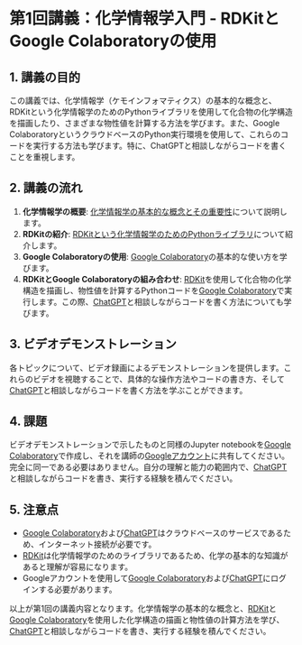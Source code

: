 # 第1回講義：化学情報学入門 - RDKitとGoogle Colaboratoryの使用

## 1. 講義の目的

この講義では、化学情報学（ケモインフォマティクス）の基本的な概念と、RDKitという化学情報学のためのPythonライブラリを使用して化合物の化学構造を描画したり、さまざまな物性値を計算する方法を学びます。また、Google ColaboratoryというクラウドベースのPython実行環境を使用して、これらのコードを実行する方法も学びます。特に、ChatGPTと相談しながらコードを書くことを重視します。

## 2. 講義の流れ

1. **化学情報学の概要**: [化学情報学の基本的な概念とその重要性](cheminformatics.md)について説明します。
2. **RDKitの紹介**: [RDKitという化学情報学のためのPythonライブラリ](RDKit.md)について紹介します。
3. **Google Colaboratoryの使用**: [Google Colaboratory](colaboratory.md)の基本的な使い方を学びます。
4. **RDKitとGoogle Colaboratoryの組み合わせ**: [RDKit](RDKit.md)を使用して化合物の化学構造を描画し、物性値を計算するPythonコードを[Google Colaboratory](colaboratory.md)で実行します。この際、[ChatGPT](ChatGPT.md)と相談しながらコードを書く方法についても学びます。

## 3. ビデオデモンストレーション

各トピックについて、ビデオ録画によるデモンストレーションを提供します。これらのビデオを視聴することで、具体的な操作方法やコードの書き方、そして[ChatGPT](ChatGPT.md)と相談しながらコードを書く方法を学ぶことができます。

## 4. 課題

ビデオデモンストレーションで示したものと同様のJupyter notebookを[Google Colaboratory](colaboratory.md)で作成し、それを講師の[Googleアカウント](ikemenmaskot@gmail.com)に共有してください。完全に同一である必要はありません。自分の理解と能力の範囲内で、[ChatGPT](ChatGPT.md)と相談しながらコードを書き、実行する経験を積んでください。

## 5. 注意点

- [Google Colaboratory](colaboratory.md)および[ChatGPT](ChatGPT.md)はクラウドベースのサービスであるため、インターネット接続が必要です。
- [RDKit](RDKit.md)は化学情報学のためのライブラリであるため、化学の基本的な知識があると理解が容易になります。
- Googleアカウントを使用して[Google Colaboratory](colaboratory.md)および[ChatGPT](ChatGPT.md)にログインする必要があります。

以上が第1回の講義内容となります。化学情報学の基本的な概念と、[RDKit](RDKit.md)と[Google Colaboratory](colaboratory.md)を使用した化学構造の描画と物性値の計算方法を学び、[ChatGPT](ChatGPT.md)と相談しながらコードを書き、実行する経験を積んでください。
